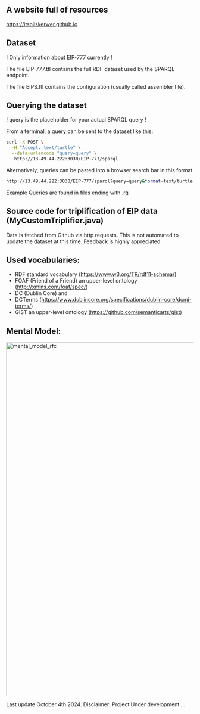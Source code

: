 ## A website full of resources

https://itsnilskerwer.github.io

## Dataset 
! Only information about EIP-777 currently !

The file EIP-777.ttl contains the full RDF dataset used by the SPARQL endpoint.

The file EIPS.ttl contains the configuration (usually called assembler file).

## Querying the dataset
! query is the placeholder for your actual SPARQL query !

From a terminal, a query can be sent to the dataset like this:
```bash
curl -X POST \
  -H "Accept: text/turtle" \
  --data-urlencode "query=query" \
   http://13.49.44.222:3030/EIP-777/sparql
```
Alternatively, queries can be pasted into a browser search bar in this format
```bash
http://13.49.44.222:3030/EIP-777/sparql?query=query&format=text/turtle
```
Example Queries are found in files ending with .rq

## Source code for triplification of EIP data (MyCustomTriplifier.java)

Data is fetched from Github via http requests. This is not automated to update the dataset at this time. Feedback is highly appreciated.

## Used vocabularies:
- RDF standard vocabulary (https://www.w3.org/TR/rdf11-schema/)
- FOAF (Friend of a Friend) an upper-level ontology (http://xmlns.com/foaf/spec/)
- DC (Dublin Core) and
- DCTerms (https://www.dublincore.org/specifications/dublin-core/dcmi-terms/)
- GIST an upper-level ontology (https://github.com/semanticarts/gist)

## Mental Model:
<img width="950" alt="mental_model_rfc" src="https://github.com/user-attachments/assets/7d502ccf-2f7f-46bd-8f7e-f97b8348ca2c">


Last update October 4th 2024. Disclaimer: Project Under development ...
